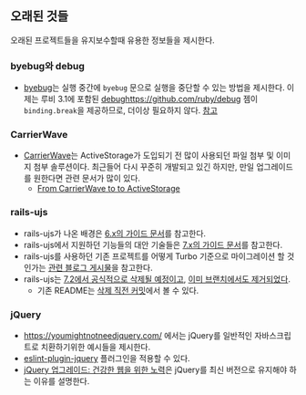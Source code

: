 ## 오래된 것들

오래된 프로젝트들을 유지보수할때 유용한 정보들을 제시한다.

### byebug와 debug

* [byebug](https://github.com/deivid-rodriguez/byebug)는 실행 중간에 `byebug` 문으로 실행을 중단할 수 있는 방법을 제시한다. 이제는 루비 3.1에 포함된 [debug](https://github.com/ruby/debug)https://github.com/ruby/debug 젬이 `binding.break`을 제공하므로, 더이상 필요하지 않다. [참고](https://dev.to/hmtanbir/-17ic)

### CarrierWave

* [CarrierWave](https://github.com/carrierwaveuploader/carrierwave)는 ActiveStorage가 도입되기 전 많이 사용되던 파일 첨부 및 이미지 첨부 솔루션이다. 최근들어 다시 꾸준히 개발되고 있긴 하지만, 만일 업그레이드를 원한다면 관련 문서가 많이 있다.
  * [From CarrierWave to to ActiveStorage](https://huy-hoang.medium.com/from-carrierwave-to-active-storage-b2fd3e71407f)

### rails-ujs

* rails-ujs가 나온 배경은 [6.x의 가이드 문서](https://guides.rubyonrails.org/v6.1.0/working_with_javascript_in_rails.html#unobtrusive-javascript)를 참고한다.
* rails-ujs에서 지원하던 기능들의 대안 기술들은 [7.x의 가이드 문서](https://guides.rubyonrails.org/working_with_javascript_in_rails.html#replacements-for-rails-ujs-functionality)를 참고한다.
* rails-ujs를 사용하던 기존 프로젝트를 어떻게 Turbo 기준으로 마이그레이션 할 것인가는 [관련 블로그 게시물](https://dev.to/thomasvanholder/how-to-migrate-rails-ujs-to-hotwire-turbo-hdh)을 참고한다.
* rails-ujs는 [7.2에서 공식적으로 삭제될 예정이고](https://github.com/rails/rails/pull/50555), [이미 브랜치에서도 제거되었다](https://github.com/rails/rails/pull/50535).
  * 기존 README는 [삭제 직전 커밋](https://github.com/rails/rails/tree/66c174557a47865e95a5f8fecf54202d0dde92e7/actionview/app/javascript)에서 볼 수 있다.

### jQuery

* https://youmightnotneedjquery.com/ 에서는 jQuery를 일반적인 자바스크립트로 치환하기위한 예시들을 제시한다.
* [eslint-plugin-jquery](https://github.com/dgraham/eslint-plugin-jquery) 플러그인을 적용할 수 있다.
* [jQuery 업그레이드: 건강한 웹을 위한 노력](https://news.hada.io/topic?id=14400)은 jQuery를 최신 버전으로 유지해야 하는 이유를 설명한다.
